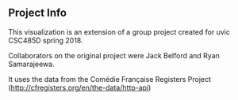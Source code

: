 ## Project Info

This visualization is an extension of a group project created for uvic CSC485D spring 2018.

Collaborators on the original project were Jack Belford and Ryan Samarajeewa.

It uses the data from the Comédie Française Registers Project (http://cfregisters.org/en/the-data/http-api)

